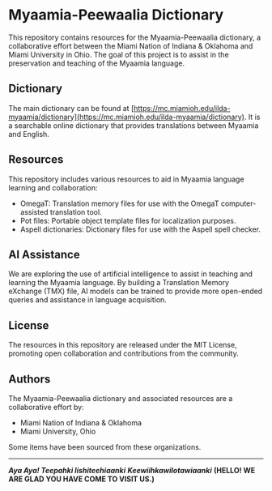 # Myaamia-Peewaalia Dictionary

This repository contains resources for the Myaamia-Peewaalia dictionary, a collaborative effort between the Miami Nation of Indiana & Oklahoma and Miami University in Ohio. The goal of this project is to assist in the preservation and teaching of the Myaamia language.

## Dictionary

The main dictionary can be found at [https://mc.miamioh.edu/ilda-myaamia/dictionary](https://mc.miamioh.edu/ilda-myaamia/dictionary). It is a searchable online dictionary that provides translations between Myaamia and English.

## Resources

This repository includes various resources to aid in Myaamia language learning and collaboration:

- OmegaT: Translation memory files for use with the OmegaT computer-assisted translation tool.
- Pot files: Portable object template files for localization purposes.
- Aspell dictionaries: Dictionary files for use with the Aspell spell checker.

## AI Assistance

We are exploring the use of artificial intelligence to assist in teaching and learning the Myaamia language. By building a Translation Memory eXchange (TMX) file, AI models can be trained to provide more open-ended queries and assistance in language acquisition.

## License

The resources in this repository are released under the MIT License, promoting open collaboration and contributions from the community.

## Authors

The Myaamia-Peewaalia dictionary and associated resources are a collaborative effort by:

- Miami Nation of Indiana & Oklahoma
- Miami University, Ohio

Some items have been sourced from these organizations.

---

***Aya Aya!  Teepahki Iishiteehiaanki***
***Keewiihkawilotawiaanki***
**(HELLO!  WE ARE GLAD YOU HAVE COME TO VISIT US.)**